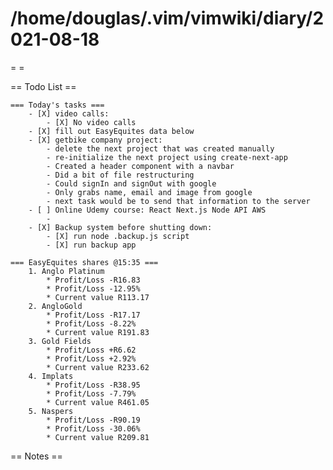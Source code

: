# /home/douglas/.vim/vimwiki/diary/2021-08-18

= =

== Todo List ==

	=== Today's tasks ===
		- [X] video calls:
			- [X] No video calls
        - [X] fill out EasyEquites data below
		- [X] getbike company project:
			- delete the next project that was created manually
			- re-initialize the next project using create-next-app
			- Created a header component with a navbar
			- Did a bit of file restructuring
			- Could signIn and signOut with google
			- Only grabs name, email and image from google
			- next task would be to send that information to the server
		- [ ] Online Udemy course: React Next.js Node API AWS
			- 
		- [X] Backup system before shutting down:
			- [X] run node .backup.js script
			- [X] run backup app

	=== EasyEquites shares @15:35 ===
		1. Anglo Platinum
			* Profit/Loss -R16.83
			* Profit/Loss -12.95%
			* Current value R113.17
		2. AngloGold
			* Profit/Loss -R17.17
			* Profit/Loss -8.22%
			* Current value R191.83
		3. Gold Fields
			* Profit/Loss +R6.62
			* Profit/Loss +2.92%
			* Current value R233.62
		4. Implats
			* Profit/Loss -R38.95
			* Profit/Loss -7.79%
			* Current value R461.05
		5. Naspers
			* Profit/Loss -R90.19
			* Profit/Loss -30.06%
			* Current value R209.81

== Notes ==

